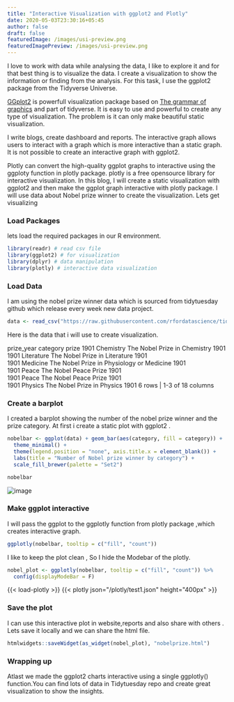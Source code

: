 ```yaml
---
title: "Interactive Visualization with ggplot2 and Plotly"
date: 2020-05-03T23:30:16+05:45
author: false
draft: false
featuredImage: /images/usi-preview.png
featuredImagePreview: /images/usi-preview.png
---
```


I love to work with data while analysing the data, I like to explore it and for that best thing is to visualize the data. I create a visualization to show the information or finding from the analysis. For this task, I use the ggplot2 package from the Tidyverse Universe.



[GGplot2](https://ggplot2.tidyverse.org/) is powerfull visualization package based on [The grammar of graphics](https://www.springer.com/gp/book/9780387245447) and part of tidyverse. It is easy to use and powerful to create any type of visualization. The problem is it can only make beautiful static visualization.

I write blogs, create dashboard and reports. The interactive graph allows users to interact with a graph which is more interactive than a static graph. It is not possible to create an interactive graph with ggplot2.

Plotly can convert the high-quality ggplot graphs to interactive using the ggploty function in plotly package. plotly is a free opensource library for interactive visualization. In this blog, I will create a static visualization with ggplot2 and then make the ggplot graph interactive with plotly package. I will use data about Nobel prize winner to create the visualization. Lets get visualizing

### Load Packages

lets load the required packages in our R environment.


```R
library(readr) # read csv file
library(ggplot2) # for visualization
library(dplyr) # data manipulation
library(plotly) # interactive data visualization
```

### Load Data

I am using the nobel prize winner data which is sourced from tidytuesday github which release every week new data project.

```R
data <- read_csv("https://raw.githubusercontent.com/rfordatascience/tidytuesday/master/data/2019/2019-05-14/nobel_winners.csv")
```

Here is the data that i will use to create visualization.

prize_year
<dbl>
category
<chr>
prize
<chr>
1901	Chemistry	The Nobel Prize in Chemistry 1901	
1901	Literature	The Nobel Prize in Literature 1901	
1901	Medicine	The Nobel Prize in Physiology or Medicine 1901	
1901	Peace	The Nobel Peace Prize 1901	
1901	Peace	The Nobel Peace Prize 1901	
1901	Physics	The Nobel Prize in Physics 1901	
6 rows | 1-3 of 18 columns

### Create a barplot

I created a barplot showing the number of the nobel prize winner and the prize category. At first i create a static plot with ggplot2 .

```R
nobelbar <- ggplot(data) + geom_bar(aes(category, fill = category)) +
  theme_minimal() +
  theme(legend.position = "none", axis.title.x = element_blank()) + 
  labs(title = "Number of Nobel prize winner by category") +
  scale_fill_brewer(palette = "Set2")

nobelbar
```

![image](/images/ggplot_plotly/nobel_prize.png)

### Make ggplot interactive


I will pass the ggplot to the ggplotly function from plotly package ,which creates interactive graph.

```R
ggplotly(nobelbar, tooltip = c("fill", "count"))
```



I like to keep the plot clean , So I hide the Modebar of the plotly.

```R
nobel_plot <- ggplotly(nobelbar, tooltip = c("fill", "count")) %>%
  config(displayModeBar = F)
```

{{< load-plotly >}}
{{< plotly json="/plotly/test1.json" height="400px" >}}

### Save the plot

I can use this interactive plot in website,reports and also share with others . Lets save it locally and we can share the html file.

```R
htmlwidgets::saveWidget(as_widget(nobel_plot), "nobelprize.html")
```

### Wrapping up

Atlast we made the ggplot2 charts interactive using a single ggplotly() function.You can find lots of data in Tidytuesday repo and create great visualization to show the insights.


